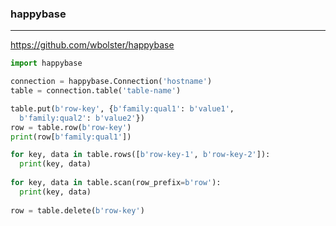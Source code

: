 ### happybase
---
https://github.com/wbolster/happybase

```py
import happybase

connection = happybase.Connection('hostname')
table = connection.table('table-name')

table.put(b'row-key', {b'family:qual1': b'value1',
  b'family:qual2': b'value2'})
row = table.row(b'row-key')
print(row[b'family:qual1'])

for key, data in table.rows([b'row-key-1', b'row-key-2']):
  print(key, data)
  
for key, data in table.scan(row_prefix=b'row'):
  print(key, data)
  
row = table.delete(b'row-key')

```

```
```

```
```
